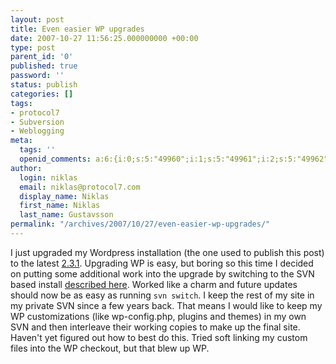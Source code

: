 ```yaml
---
layout: post
title: Even easier WP upgrades
date: 2007-10-27 11:56:25.000000000 +00:00
type: post
parent_id: '0'
published: true
password: ''
status: publish
categories: []
tags:
- protocol7
- Subversion
- Weblogging
meta:
  tags: ''
  openid_comments: a:6:{i:0;s:5:"49960";i:1;s:5:"49961";i:2;s:5:"49962";i:3;s:5:"49963";i:4;s:5:"49982";i:5;s:5:"49983";}
author:
  login: niklas
  email: niklas@protocol7.com
  display_name: Niklas
  first_name: Niklas
  last_name: Gustavsson
permalink: "/archives/2007/10/27/even-easier-wp-upgrades/"
---
```

I just upgraded my Wordpress installation (the one used to publish this post) to the latest [2.3.1](http://wordpress.org/development/2007/10/wordpress-231/). Upgrading WP is easy, but boring so this time I decided on putting some additional work into the upgrade by switching to the SVN based install [described here](http://codex.wordpress.org/Installing/Updating_WordPress_with_Subversion). Worked like a charm and future updates should now be as easy as running `svn switch`. I keep the rest of my site in my private SVN since a few years back. That means I would like to keep my WP customizations (like wp-config.php, plugins and themes) in my own SVN and then interleave their working copies to make up the final site. Haven't yet figured out how to best do this. Tried soft linking my custom files into the WP checkout, but that blew up WP.

